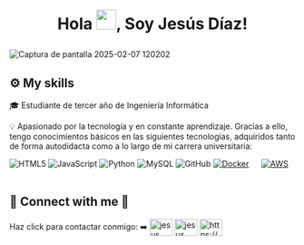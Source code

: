 # <p align="center">Hola <img src="https://raw.githubusercontent.com/marcos-inja/marcos-inja/main/gifs/hi.gif" width="35px">, Soy Jesús Díaz!</p>

![Captura de pantalla 2025-02-07 120202](https://github.com/user-attachments/assets/a1c2ac6c-e01c-47e9-9f82-87f9fa3f8e88)

## ⚙️ My skills
🎓 Estudiante de tercer año de Ingeniería Informática

💡 Apasionado por la tecnología y en constante aprendizaje. Gracias a ello, tengo conocimientos básicos en las siguientes tecnologías, adquiridos tanto de forma autodidacta como a lo largo de mi carrera universitaria:


![HTML5](https://img.shields.io/badge/html5%20-%23E34F26.svg?&style=for-the-badge&logo=html5&logoColor=white)
![JavaScript](https://img.shields.io/badge/javascript%20-%23323330.svg?&style=for-the-badge&logo=javascript&logoColor=%23F7DF1E&color=3d3919)
![Python](https://img.shields.io/badge/python-%230095D5.svg?&style=for-the-badge&logo=python&logoColor=white)
![MySQL](https://img.shields.io/badge/mysql-%2300f.svg?&style=for-the-badge&logo=mysql&logoColor=white&color=3280ad)
![GitHub](https://img.shields.io/badge/github%20-%23121011.svg?&style=for-the-badge&logo=github&logoColor=white&color=283238)
    <a href="#"><img alt="Docker" src="https://img.shields.io/badge/Docker-2CA5E0?style=for-the-badge&logo=docker&logoColor=white"></a>
     &emsp;
    <a href="#"><img alt="AWS" src="https://img.shields.io/badge/Amazon_AWS-232F3E?style=for-the-badge&logo=amazon-aws&logoColor=white"></a>
    &emsp;
    
## 🥇 Connect with me 🥇
<p align="left">
Haz click para contactar conmigo: ➡️
<a href="https://www.linkedin.com/in/jesus-diaz-toledo-4259b934b/" target="blank"><img align="center" src="https://www.svgrepo.com/show/448234/linkedin.svg" alt="jesus" height="30" width="40" /></a>
<a href="mailTo:jesusmora1123@gmail.com" target="blank"> <img align="center" src="https://www.svgrepo.com/show/349378/gmail.svg" alt="jesus" height="30" width="40" /></a>
<a href="https://github.com/jesusdiaztoledocriado" target="blank"> <img align="center" alt="https://github.com/jesusdiaztoledocriado" src="https://www.svgrepo.com/show/512317/github-142.svg" height="30" width="40" /></a>
</p>
<br>

<br>
